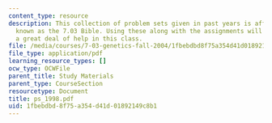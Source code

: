 ```yaml
---
content_type: resource
description: This collection of problem sets given in past years is affectionately
  known as the 7.03 Bible. Using these along with the assignments will give the student
  a great deal of help in this class.
file: /media/courses/7-03-genetics-fall-2004/1fbebdbd8f75a354d41d01892149c8b1_ps_1998.pdf
file_type: application/pdf
learning_resource_types: []
ocw_type: OCWFile
parent_title: Study Materials
parent_type: CourseSection
resourcetype: Document
title: ps_1998.pdf
uid: 1fbebdbd-8f75-a354-d41d-01892149c8b1
---
```

